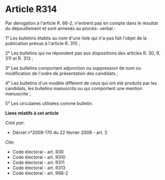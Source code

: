 # Article R314

Par dérogation à l'article R. 66-2, n'entrent pas en compte dans le résultat du dépouillement et sont annexés au procès-
verbal : 

1° Les bulletins établis au nom d'une liste qui n'a pas fait l'objet de la publication prévue à l'article R. 310 ; 

2° Les bulletins qui ne répondent pas aux dispositions des articles R. 30, R. 311 et R. 313 ; 

3° Les bulletins comportant adjonction ou suppression de nom ou modification de l'ordre de présentation des candidats ; 

4° Les bulletins d'un modèle différent de ceux qui ont été produits par les candidats, les bulletins manuscrits ou qui
comportent une mention manuscrite ; 

5° Les circulaires utilisées comme bulletin.

**Liens relatifs à cet article**

_Créé par_:

  - Décret n°2008-170 du 22 février 2008 - art. 3

_Cite_:

  - Code électoral - art. R30
  - Code électoral - art. R310
  - Code électoral - art. R311
  - Code électoral - art. R313
  - Code électoral - art. R66-2
